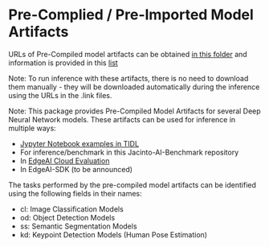# Pre-Complied / Pre-Imported Model Artifacts

URLs of Pre-Compiled model artifacts can be obtained [in this folder](../work_dirs/modelartifacts/8bits/artifacts.list) and information is provided in this [list](../work_dirs/modelartifacts/8bits/artifacts.list)

Note: To run inference with these artifacts, there is no need to download them manually - they will be downloaded automatically during the inference using the URLs in the .link files.

Note: This package provides Pre-Compiled Model Artifacts for several Deep Neural Network models. These artifacts can be used for inference in multiple ways: 
- [Jypyter Notebook examples in TIDL](https://software-dl.ti.com/jacinto7/esd/processor-sdk-rtos-jacinto7/latest/exports/docs/tidl_j7_02_00_00_07/ti_dl/docs/user_guide_html/md_tidl_notebook.html) 
- For inference/benchmark in this Jacinto-AI-Benchmark repository 
- In [EdgeAI Cloud Evaluation](https://dev.ti.com/edgeai/) 
- In EdgeAI-SDK (to be announced)

The tasks performed by the pre-compiled model artifacts can be identified using the following fields in their names:
- cl: Image Classification Models
- od: Object Detection Models
- ss: Semantic Segmentation Models
- kd: Keypoint Detection Models (Human Pose Estimation)
